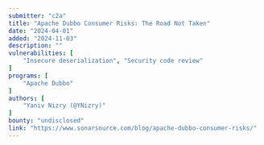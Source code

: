 ```yaml
---
submitter: "c2a"
title: "Apache Dubbo Consumer Risks: The Road Not Taken"
date: "2024-04-01"
added: "2024-11-03"
description: ""
vulnerabilities: [
    "Insecure deserialization", "Security code review"
]
programs: [
    "Apache Dubbo"
]
authors: [
    "Yaniv Nizry (@YNizry)"
]
bounty: "undisclosed"
link: "https://www.sonarsource.com/blog/apache-dubbo-consumer-risks/"
---
```




